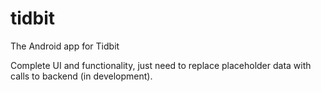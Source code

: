 # tidbit
The Android app for Tidbit

Complete UI and functionality, just need to replace placeholder data with calls to backend (in development).
